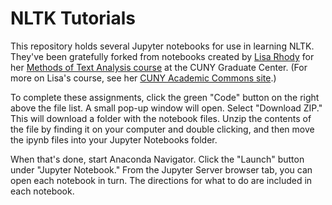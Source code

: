 # NLTK Tutorials

This repository holds several Jupyter notebooks for use in learning NLTK. They've been gratefully forked from notebooks created by [Lisa Rhody](http://www.lisarhody.com) for her [Methods of Text Analysis course](https://github.com/DHUM72500) at the CUNY Graduate Center. (For more on Lisa's course, see her [CUNY Academic Commons site](https://femethods2020.commons.gc.cuny.edu).) 

To complete these assignments, click the green "Code" button on the right above the file list. A small pop-up window will open. Select "Download ZIP." This will download a folder with the notebook files. Unzip the contents of the file by finding it on your computer and double clicking, and then move the ipynb files into your Jupyter Notebooks folder.

When that's done, start Anaconda Navigator. Click the "Launch" button under "Jupyter Notebook." From the Jupyter Server browser tab, you can open each notebook in turn. The directions for what to do are included in each notebook. 

